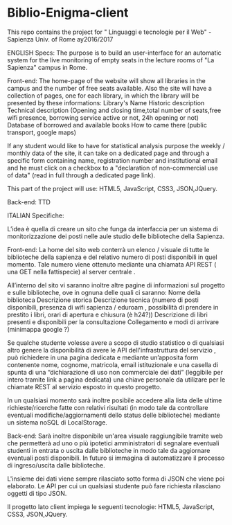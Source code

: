 # Biblio-Enigma-client
This repo contains the project for " Linguaggi e tecnologie per il Web" - Sapienza Univ. of Rome ay2016/2017

ENGLISH
Specs:
The purpose is to build an user-interface for an automatic system for the live monitoring of empty seats in the lecture rooms of "La Sapienza" campus in Rome.

Front-end:
The home-page of the website will show all libraries in the campus and the number of free seats available.
Also the site will have a collection of pages, one for each library, in which the library will be presented by these informations:
Library's Name
Historic description
Technical description (Opening and closing time,total number of seats,free wifi presence, borrowing service active or not, 24h opening or not)
Database of borrowed and available books 
How to came there (public transport, google maps)

If any student would like to have for statistical analysis purpose the weekly / monthly data of the site,
it can take on a dedicated page and through a specific form containing name, registration number and institutional email
and he must click on a checkbox to a "declaration of non-commercial use of data" (read in full through a dedicated page link).


This part of the project will use: HTML5, JavaScript, CSS3, JSON,JQuery.

Back-end:
TTD

ITALIAN
Specifiche:

L’idea è quella di creare un sito che funga da interfaccia per un sistema di monitorizzazione dei posti nelle aule studio
delle biblioteche della Sapienza. 


Front-end:
La home del sito web conterrà un elenco / visuale di tutte le biblioteche della sapienza e del relativo numero di posti disponibili in quel momento. Tale numero viene ottenuto mediante una chiamata API REST ( una GET nella fattispecie) al server centrale .


All’interno del sito vi saranno inoltre altre pagine di informazioni sul progetto e sulle biblioteche, ove in ognuna delle quali ci saranno:
Nome della biblioteca
Descrizione storica 
Descrizione tecnica (numero di posti disponibili, presenza di wifi sapienza / eduroam , possibilità di prendere in prestito i libri, orari di apertura e chiusura (è h24?))
Descrizione di libri presenti e disponibili per la consultazione
Collegamento e modi di arrivare (minimappa google ?)


Se qualche studente volesse avere a scopo di studio statistico o di qualsiasi altro genere la disponibilità di avere le API dell'infrastruttura del servizio , può richiedere in una pagina dedicata e mediante un’apposita form contenente nome, cognome, matricola, email istituzionale e una casella di spunta di una “dichiarazione di uso non commerciale dei dati” (leggibile per intero tramite link a pagina dedicata) una chiave personale da utilizare per le chiamate REST al servizio esposto in questo progetto.

In un qualsiasi momento sarà inoltre posibile accedere alla lista delle ultime richieste/ricerche fatte con relativi risultati (in modo tale da controllare eventuali modifiche/aggiornamenti dello status delle biblioteche) mediante un sistema noSQL di LocalStorage.

Back-end:
Sarà inoltre disponibile un'area visuale raggiungibile tramite web che permetterà ad uno o più ipotetici amministratori di segnalare eventuali studenti in entrata o uscita dalle biblioteche in modo tale da aggiornare eventuali posti disponibili.
In futuro si immagina di automatizzare il processo di ingreso/uscita dalle biblioteche.

L'insieme dei dati viene sempre rilasciato sotto forma di JSON che viene poi elaborato. Le API per cui un qualsiasi studente può fare richiesta rilasciano oggetti di tipo JSON.

Il progetto lato client impiega le seguenti tecnologie: HTML5, JavaScript, CSS3, JSON,JQuery.
